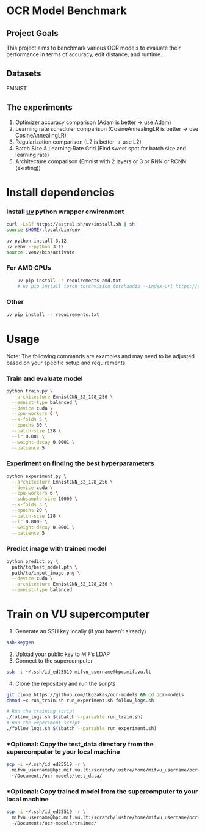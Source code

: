 # OCR Model Benchmark

## Project Goals

This project aims to benchmark various OCR models to evaluate their performance in terms of
accuracy, edit distance, and runtime.

## Datasets
EMNIST

## The experiments
1. Optimizer accuracy comparison (Adam is better -> use Adam)
2. Learning rate scheduler comparison (CosineAnnealingLR is better -> use CosineAnnealingLR)
3. Regularization comparison (L2 is better -> use L2)
4. Batch Size & Learning‐Rate Grid (Find sweet spot for batch size and learning rate)
5. Architecture comparison (Emnist with 2 layers or 3 or RNN or RCNN (existing))

# Install dependencies
### Install [uv](https://github.com/astral-sh/uv) python wrapper environment
```bash
curl -LsSf https://astral.sh/uv/install.sh | sh
source $HOME/.local/bin/env

uv python install 3.12
uv venv --python 3.12
source .venv/bin/activate
```
### For AMD GPUs
```bash
    uv pip install -r requirements-amd.txt
    # uv pip install torch torchvision torchaudio --index-url https://download.pytorch.org/whl/rocm6.2
```
### Other
```bash
uv pip install -r requirements.txt
```

# Usage
Note: The following commands are examples and may need to be adjusted based on your specific setup and requirements.

### Train and evaluate model
```bash
python train.py \
  --architecture EmnistCNN_32_128_256 \
  --emnist-type balanced \
  --device cuda \
  --cpu-workers 6 \
  --k-folds 5 \
  --epochs 30 \
  --batch-size 128 \
  --lr 0.001 \
  --weight-decay 0.0001 \
  --patience 5
```

### Experiment on finding the best hyperparameters
```bash
python experiment.py \
  --architecture EmnistCNN_32_128_256 \
  --device cuda \
  --cpu-workers 6 \
  --subsample-size 10000 \
  --k-folds 3 \
  --epochs 20 \
  --batch-size 128 \
  --lr 0.0005 \
  --weight-decay 0.0001 \
  --patience 5
```
### Predict image with trained model
```bash
python predict.py \
  path/to/best_model.pth \
  path/to/input_image.png \
  --device cuda \
  --architecture EmnistCNN_32_128_256 \
  --emnist-type balanced
```

# Train on VU supercomputer
1. Generate an SSH key locally (if you haven’t already)
```bash
ssh-keygen
```
2. [Upload](https://mif.vu.lt/ldap/sshkey.php) your public key to MIF’s LDAP
3. Connect to the supercomputer
```bash
ssh -i ~/.ssh/id_ed25519 mifvu_username@hpc.mif.vu.lt
```
4. Clone the repository and run the scripts
```bash
git clone https://github.com/tkozakas/ocr-models && cd ocr-models
chmod +x run_train.sh run_experiment.sh follow_logs.sh

# Run the training script
./follow_logs.sh $(sbatch --parsable run_train.sh)
# Run the experiment script
./follow_logs.sh $(sbatch --parsable run_experiment.sh)
```

### *Optional: Copy the test_data directory from the supercomputer to your local machine
```bash
scp -i ~/.ssh/id_ed25519 -r \
  mifvu_username@hpc.mif.vu.lt:/scratch/lustre/home/mifvu_username/ocr-models/test_data \
  ~/Documents/ocr-models/test_data/
```
### *Optional: Copy trained model from the supercomputer to your local machine
```bash
scp -i ~/.ssh/id_ed25519 -r \
  mifvu_username@hpc.mif.vu.lt:/scratch/lustre/home/mifvu_username/ocr-models/trained \
  ~/Documents/ocr-models/trained/
```